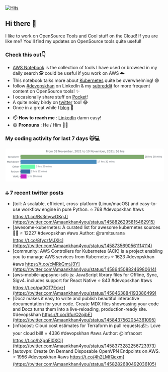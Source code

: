 [![Hits](https://hits.seeyoufarm.com/api/count/incr/badge.svg?url=https%3A%2F%2Fgithub.com%2Fakhan4u%2Fhit-counter&count_bg=%2379C83D&title_bg=%23555555&icon=&icon_color=%23E7E7E7&title=visits&edge_flat=false)](https://hits.seeyoufarm.com)

## Hi there 👋

I like to work on OpenSource Tools and Cool stuff on the Cloud! If you are like me? You'll find my updates on OpenSource tools quite useful!

### Check this out👇

* [AWS Notebook](https://histre.com/public/notebooks/dnllyanu/aws/) is the collection of tools I have used or browsed in my daily search 🕵️ could be useful if you work on AWS ☁️
* This notebook talks more about [Kubernetes](https://histre.com/public/notebooks/6uxdvo3y/kubernetes/) quite be overwhelming! 😅
* follow [#devopskhan](https://www.linkedin.com/feed/hashtag/devopskhan/) on LinkedIn & my [subreddit](https://www.reddit.com/r/devopskhan/) for more frequent content on OpenSource tools! ✨
* I occasionally share stuff on [Pocket](https://getpocket.com/@ej6g8d1dp2829A16a9Tf5d4T6bAMp3d8791rejDe86yem3bm4e14ex4fT4dluk29)!
* A quite noisy birdy on [twitter](https://twitter.com/Amaankhan4you) too! 😂
* Once in a great while I [blog](https://linuxparrot.com/) 😬


- 📫 **How to reach me** : [LinkedIn](https://www.linkedin.com/in/amaan-khan-linux-ninja) damn easy!
- 😄 **Pronouns** : He / Him 🤷‍♂️

### My coding activity for last 7 days 🐱💻

<img src="https://github.com/akhan4u/akhan4u/blob/main/images/stat.svg" alt="Amaan's Wakatime Activity!"/>

### 🔝 7 recent twitter posts
<!-- DEVDOJO:START -->
- [toil: A scalable, efficient, cross-platform &lpar;Linux/macOS&rpar; and easy-to-use workflow engine in pure Python.
⭐️ 768
#devopskhan #aws
https://t.co/Bs3mywOKqJ](https://twitter.com/Amaankhan4you/status/1458826295815462915)
- [awesome-kubernetes: A curated list for awesome kubernetes sources :ship::tada:
⭐️ 12227
#devopskhan #aws
Author: @ramitsurana
https://t.co/8fyczMJXIc](https://twitter.com/Amaankhan4you/status/1458735690561114114)
- [community: AWS Controllers for Kubernetes &lpar;ACK&rpar; is a project enabling you to manage AWS services from Kubernetes
⭐️ 1623
#devopskhan #aws
https://t.co/cMRkQmtJ3Y](https://twitter.com/Amaankhan4you/status/1458645088246980614)
- [aws-mobile-appsync-sdk-js: JavaScript library files for Offline, Sync, Sigv4. includes support for React Native
⭐️ 843
#devopskhan #aws
https://t.co/pa0OT7Edvz](https://twitter.com/Amaankhan4you/status/1458463884193386499)
- [Docz makes it easy to write and publish beautiful interactive documentation for your code. Create MDX files showcasing your code and Docz turns them into a live-reloading, production-ready site. #devopskhan https://t.co/SfurO2pjbE](https://twitter.com/Amaankhan4you/status/1458437562054361095)
- [infracost: Cloud cost estimates for Terraform in pull requests💰📉 Love your cloud bill!
⭐️ 4336
#devopskhan #aws
Author: @infracost
https://t.co/hXgqEl0XCi](https://twitter.com/Amaankhan4you/status/1458373282256723973)
- [autovpn: Create On Demand Disposable OpenVPN Endpoints on AWS.
⭐️ 1956
#devopskhan #aws
https://t.co/4h2LMfQexm](https://twitter.com/Amaankhan4you/status/1458282680492036105)
<!-- DEVDOJO:END -->

<!-- ![Amaan's GitHub stats](https://github-readme-stats.vercel.app/api?username=akhan4u&count_private=true&show_icons=true&hide=contribs) -->
